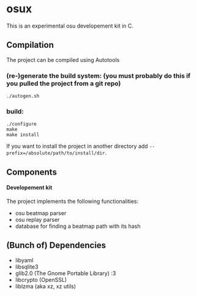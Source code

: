 # osux
This is an experimental osu developement kit in C.

## Compilation
The project can be compiled using Autotools

### (re-)generate the build system: (you must probably do this if you pulled the project from a git repo)
```
./autogen.sh
```

### build:
```
./configure
make
make install
```
If you want to install the project in another directory add  `--prefix=/absolute/path/to/install/dir`.

## Components

#### Developement kit
The project implements the following functionalities:
* osu beatmap parser
* osu replay parser
* database for finding a beatmap path with its hash

## (Bunch of) Dependencies
* libyaml
* libsqlite3
* glib2.0 (The Gnome Portable Library) :3
* libcrypto (OpenSSL)
* liblzma (aka xz, xz utils)

